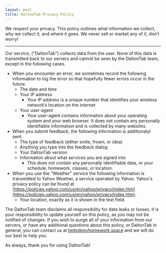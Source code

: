 ```yaml
---
layout: post
title: DaltonTab Privacy Policy
---
```


We respect your privacy. This policy outlines what information we collect, why we collect it, and where it goes. We never sell or market any of it, don’t worry!

---

Our service, ("DaltonTab") collects data from the user. None of this data is transmitted back to our servers and cannot be seen by the DaltonTab team, except in the following cases.

- When you encounter an error, we sometimes record the following information to log the error so that hopefully fewer errors occur in the future.
  - The date and time
  - Your IP address
    - Your IP address is a unique number that identifies your wireless network’s location on the internet
  - Your user-agent
    - Your user-agent contains information about your operating system and your web browser. It does not contain any personally identifiable information and is collected by many websites.
- When you submit feedback, the following information is additionalyl sent.
  - The type of feedback (either smile, frown, or idea)
  - Anything you type into the feedback dialog
  - Your DaltonTab version
  - Information about what services you are signed into
    - This does not contain any personally identifiable data, or your schedule, homework, classes, or location.
- When you use the "Weather" service the following information is transmitted to Yahoo Weather, a service operated by Yahoo. Yahoo's privacy policy can be found at [https://policies.yahoo.com/us/en/yahoo/privacy/index.htm](https://policies.yahoo.com/us/en/yahoo/privacy/index.htm).
  - Your location, exactly as it is shown in the text field.

The DaltonTab team disclaims all responsibility for data leaks or losses. It is your responsibility to update yourself on this policy, as you may not be notified of changes. If you wish to purge all of your information from our servers, or have any additional questions about this policy, or DaltonTab in general, you can contact us at [hello@myhomework.space](mailto:hello@myhomework.space) and we will do our best to help you.

As always, thank you for using DaltonTab!